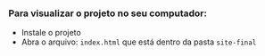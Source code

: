 ### Para visualizar o projeto no seu computador:
  - Instale o projeto
  - Abra o arquivo: `index.html` que está dentro da pasta `site-final`